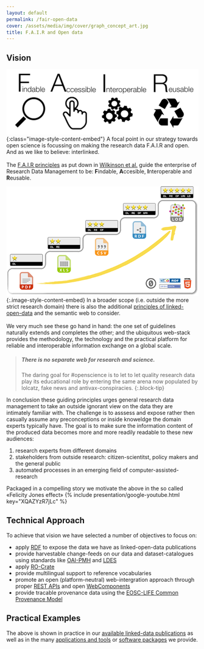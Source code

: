 ```yaml
---
layout: default
permalink: /fair-open-data
cover: /assets/media/img/cover/graph_concept_art.jpg
title: F.A.I.R and Open data
---
```


## Vision <a name="vision"></a>

![Fair Data Principles](/assets/media/img/content/FAIR_data_principles.jpg){:class="image-style-content-embed"}  A focal point in our strategy towards open science is focussing on making the research data F.A.I.R and open.  And as we like to believe: interlinked. \
\
The [F.A.I.R principles](https://www.go-fair.org/fair-principles/) as put down in [Wilkinson et al.](https://doi.org/10.1038/sdata.2016.18) guide the enterprise of Research Data Management to be: **F**indable, **A**ccesible, **I**nteroperable and **R**eusable.


![5star open data](assets/media/img/content/5-star_deployment_scheme_for_Open_Data.png){:.image-style-content-embed} In a broader scope (i.e. outside the more strict research domain) there is also the additional [principles of linked-open-data](https://www.w3.org/wiki/LinkedData) and the semantic web to consider. \
\
We very much see these go hand in hand: the one set of guidelines naturally extends and completes the other; and the ubiquitous web-stack provides the methodology, the technology and the practical platform for reliable and interoperable information exchange on a global scale.


> ##### There is no separate web for research and science.
> The daring goal for #openscience is to let to let quality research data play its educational role by entering the same arena now populated by lolcatz, fake news and antivax-conspiracies.
{:.block-tip}


In conclusion these guiding principles urges general research data management to take an outside ignorant view on the data they are intimately familiar with.  The challenge is to asssess and expose rather then casually assume any preconceptions or inside knoweldge the domain experts typically have.  The goal is to make sure the information content of the produced data becomes more and more readily readable to these new audiences:
1. research experts from different domains
2. stakeholders from outside research: citizen-scientitst, policy makers and the general public
3. automated processes in an emerging field of computer-assisted-research

Packaged in a compelling story we motivate the above in the so called «Felicity Jones effect»
{% include presentation/google-youtube.html key="XQAZYzR7jLc" %}


## Technical Approach <a name="technical"></a>

To achieve that vision we have selected a number of objectives to focus on:

* apply [RDF](https://www.w3.org/RDF/) to expose the data we have as linked-open-data publications  
* provide harvestable change-feeds on our data and dataset-catalogues using standards like [OAI-PMH](https://www.openarchives.org/pmh/) and [LDES](https://www.researchobject.org/ro-crate/)
* apply [RO-Crate](https://www.researchobject.org/ro-crate/) 
* provide multilingual support to reference vocabularies
* promote an open (platform-neutral) web-intergration approach through proper [REST APIs](https://www.ics.uci.edu/~fielding/pubs/dissertation/rest_arch_style.htm) and open [WebComponents](https://www.w3.org/TR/components-intro/)
* provide tracable provenance data using the [EOSC-LIFE Common Provenance Model](https://doi.org/10.5281/zenodo.4705074)


## Practical Examples <a name="examples"></a>

The above is shown in practice in our [available linked-data publications](/linked-data) as well as in the many [applications and tools](/applications-tools)  or [software packages](/applications-tools/software-packages) we provide.
